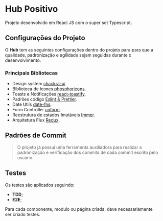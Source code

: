 # Hub Positivo

Projeto desenvolvido em React JS com o super set Typescript.

## Configurações do Projeto

O **Hub** tem as seguintes configurações dentro do projeto para para que a qualidade, padronização e agilidade sejam seguidas durante o desenvolvimento.


### Principais Bibliotecas

 - Design system [chackra-ui](https://chakra-ui.com/).
 - Biblioteca de ícones [phosphoricons](https://phosphoricons.com/).
 - Toasts e Notificações [react-toastify](https://github.com/fkhadra/react-toastify).
 - Padrões código [Eslint & Prettier](https://eslint.org/).
 - Date Utils [date-fns](https://date-fns.org/).
 - Form Controller [unform](https://unform.dev/).
 - Reestrutura de estados Imutáveis [Immer](https://github.com/immerjs/immer).
 - Arquitetura Flux [Redux](https://redux.js.org/).


## Padrões de Commit

> O projeto já possuí uma ferramenta auxiliadora para realizar a padronização e verificação dos commits de cada commit escrito pelo usuário.

## Testes

Os testes são aplicados seguindo:
 - **TDD**;
 - **E2E**;

Para cada componente, modulo ou página criada, deve necessariamente ser criado testes.
